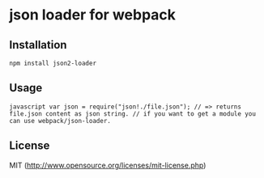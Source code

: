 # json loader for webpack

## Installation

`npm install json2-loader`

## Usage

`` javascript
var json = require("json!./file.json");
// => returns file.json content as json string.
// if you want to get a module you can use webpack/json-loader.
``

## License

MIT (http://www.opensource.org/licenses/mit-license.php)
